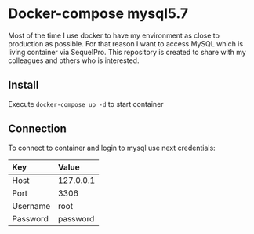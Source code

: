 # Docker-compose mysql5.7

Most of the time I use docker to have my environment as close to production as
possible. For that reason I want to access MySQL which is living container via
SequelPro. This repository is created to share with my colleagues and others 
who is interested.

## Install

Execute `docker-compose up -d` to start container

## Connection

To connect to container and login to mysql use next credentials:

| Key      | Value     |
| :------- | :-------- |
| Host     | 127.0.0.1 |
| Port     | 3306      |
| Username | root      |
| Password | password  |
